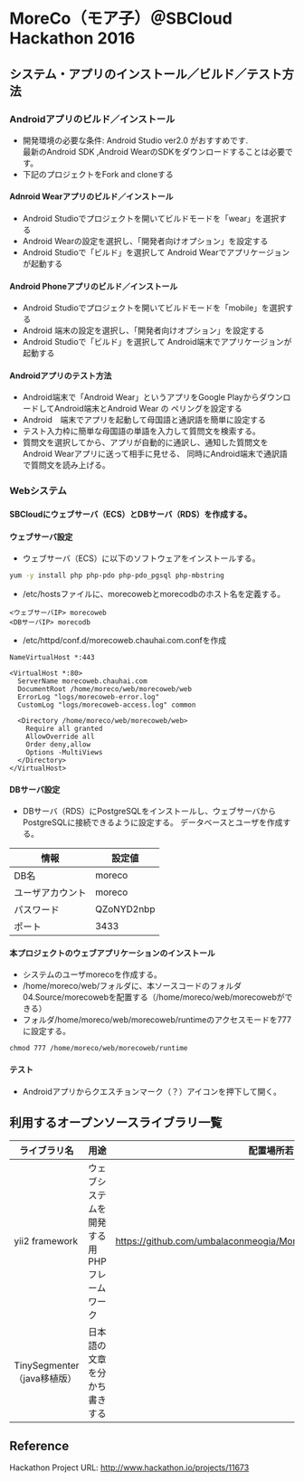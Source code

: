 # MoreCo（モア子）＠SBCloud Hackathon 2016

## システム・アプリのインストール／ビルド／テスト方法

### Androidアプリのビルド／インストール
* 開発環境の必要な条件: Android Studio ver2.0 がおすすめです.  
  最新のAndroid SDK ,Android WearのSDKをダウンロードすることは必要です。 
* 下記のプロジェクトをFork and cloneする

#### Adnroid Wearアプリのビルド／インストール  

* Android Studioでプロジェクトを開いてビルドモードを「wear」を選択する
* Android Wearの設定を選択し、「開発者向けオプション」を設定する
* Android Studioで「ビルド」を選択して Android Wearでアプリケージョンが起動する


#### Android Phoneアプリのビルド／インストール

* Android Studioでプロジェクトを開いてビルドモードを「mobile」を選択する  
* Android 端末の設定を選択し、「開発者向けオプション」を設定する  
* Android Studioで「ビルド」を選択して Android端末でアプリケージョンが起動する

#### Androidアプリのテスト方法  

* Android端末で「Android Wear」というアプリをGoogle PlayからダウンロードしてAndroid端末とAndroid Wear の
ペリングを設定する   
* Android　端末でアプリを起動して母国語と通訳語を簡単に設定する   
* テスト入力枠に簡単な母国語の単語を入力して質問文を検索する。    
* 質問文を選択してから、アプリが自動的に通訳し、通知した質問文をAndroid Wearアプリに送って相手に見せる、
同時にAndroid端末で通訳語で質問文を読み上げる。

### Webシステム

#### SBCloudにウェブサーバ（ECS）とDBサーバ（RDS）を作成する。

#### ウェブサーバ設定

* ウェブサーバ（ECS）に以下のソフトウェアをインストールする。
```sh
yum -y install php php-pdo php-pdo_pgsql php-mbstring
```
* /etc/hostsファイルに、morecowebとmorecodbのホスト名を定義する。
```
<ウェブサーバIP> morecoweb
<DBサーバIP> morecodb
```
* /etc/httpd/conf.d/morecoweb.chauhai.com.confを作成
```
NameVirtualHost *:443

<VirtualHost *:80>
  ServerName morecoweb.chauhai.com
  DocumentRoot /home/moreco/web/morecoweb/web
  ErrorLog "logs/morecoweb-error.log"
  CustomLog "logs/morecoweb-access.log" common

  <Directory /home/moreco/web/morecoweb/web>
    Require all granted
    AllowOverride all
    Order deny,allow
    Options -MultiViews
  </Directory>
</VirtualHost>
```

#### DBサーバ設定

* DBサーバ（RDS）にPostgreSQLをインストールし、ウェブサーバからPostgreSQLに接続できるように設定する。
データベースとユーザを作成する。

|情報|設定値|
|---|---|
|DB名|moreco|
|ユーザアカウント|moreco|
|パスワード|QZoNYD2nbp|
|ポート|3433|

#### 本プロジェクトのウェブアプリケーションのインストール

* システムのユーザmorecoを作成する。
* /home/moreco/web/フォルダに、本ソースコードのフォルダ04.Source/morecowebを配置する（/home/moreco/web/morecowebができる）
* フォルダ/home/moreco/web/morecoweb/runtimeのアクセスモードを777に設定する。
```
chmod 777 /home/moreco/web/morecoweb/runtime
```

#### テスト

* Androidアプリからクエスチョンマーク（？）アイコンを押下して開く。

## 利用するオープンソースライブラリ一覧

|ライブラリ名|用途|配置場所若しくは依存性管理ファイル|URL|
|---|---|---|---|
|yii2 framework|ウェブシステムを開発する用PHPフレームワーク|https://github.com/umbalaconmeogia/MoreCo/blob/master/04.Source/morecoweb/composer.json|http://yiiframework.com|
|TinySegmenter（java移植版）|日本語の文章を分かち書きする||https://github.com/takscape/cmecab-java|

## Reference

Hackathon Project URL: http://www.hackathon.io/projects/11673
